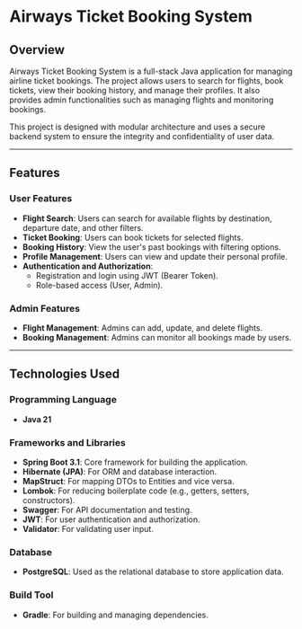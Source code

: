 # Airways Ticket Booking System

## Overview
Airways Ticket Booking System is a full-stack Java application for managing airline ticket bookings. The project allows users to search for flights, book tickets, view their booking history, and manage their profiles. It also provides admin functionalities such as managing flights and monitoring bookings.

This project is designed with modular architecture and uses a secure backend system to ensure the integrity and confidentiality of user data.

---

## Features

### **User Features**
- **Flight Search**: Users can search for available flights by destination, departure date, and other filters.
- **Ticket Booking**: Users can book tickets for selected flights.
- **Booking History**: View the user's past bookings with filtering options.
- **Profile Management**: Users can view and update their personal profile.
- **Authentication and Authorization**:
  - Registration and login using JWT (Bearer Token).
  - Role-based access (User, Admin).

### **Admin Features**
- **Flight Management**: Admins can add, update, and delete flights.
- **Booking Management**: Admins can monitor all bookings made by users.

---

## Technologies Used

### **Programming Language**
- **Java 21**

### **Frameworks and Libraries**
- **Spring Boot 3.1**: Core framework for building the application.
- **Hibernate (JPA)**: For ORM and database interaction.
- **MapStruct**: For mapping DTOs to Entities and vice versa.
- **Lombok**: For reducing boilerplate code (e.g., getters, setters, constructors).
- **Swagger**: For API documentation and testing.
- **JWT**: For user authentication and authorization.
- **Validator**: For validating user input.

### **Database**
- **PostgreSQL**: Used as the relational database to store application data.

### **Build Tool**
- **Gradle**: For building and managing dependencies.

